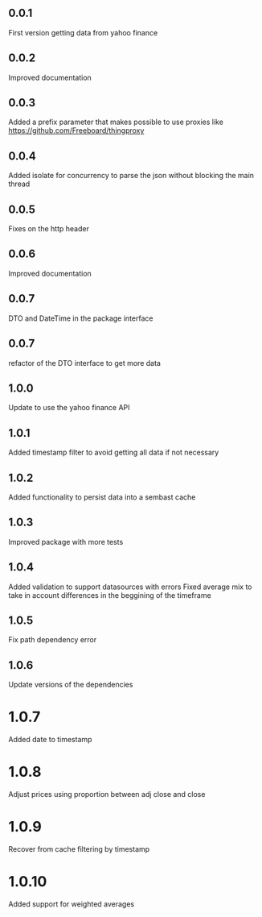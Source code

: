 ## 0.0.1
First version getting data from yahoo finance

## 0.0.2
Improved documentation

## 0.0.3
Added a prefix parameter that makes possible to use proxies like https://github.com/Freeboard/thingproxy

## 0.0.4
Added isolate for concurrency to parse the json without blocking the main thread

## 0.0.5
Fixes on the http header

## 0.0.6
Improved documentation

## 0.0.7
DTO and DateTime in the package interface

## 0.0.7
refactor of the DTO interface to get more data

## 1.0.0
Update to use the yahoo finance API

## 1.0.1
Added timestamp filter to avoid getting all data if not necessary

## 1.0.2
Added functionality to persist data into a sembast cache

## 1.0.3
Improved package with more tests

## 1.0.4
Added validation to support datasources with errors
Fixed average mix to take in account differences in the beggining of the timeframe

## 1.0.5
Fix path dependency error

## 1.0.6
Update versions of the dependencies

# 1.0.7
Added date to timestamp

# 1.0.8
Adjust prices using proportion between adj close and close

# 1.0.9
Recover from cache filtering by timestamp

# 1.0.10
Added support for weighted averages